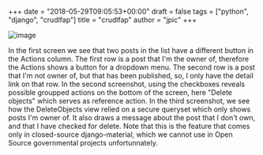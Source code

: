 +++
date = "2018-05-29T09:05:53+00:00"
draft = false
tags = ["python", "django", "crudlfap"]
title = "crudlfap"
author = "jpic"
+++

![image](/img/2018-05-29-in-the-first-screen-we-see-that-two-posts-in-the/12464f69e31d6e68baefcf11441943b47e14110e301427258cf150284123b1e1.png)

In the first screen we see that two posts in the list have a different button in the Actions column. The first row is a post that I'm the owner of, therefore the Actions shows a button for a dropdown menu. The second row is a post that I'm not owner of, but that has been published, so, I only have the detail link on that row. In the second screenshot, using the checkboxes reveals possible groupped actions on the bottom of the screen, here "Delete objects" which serves as reference action. In the third screenshot, we see how the DeleteObjects view relied on a secure queryset which only shows posts I'm owner of. It also draws a message about the post that I don't own, and that I have checked for delete. Note that this is the feature that comes only in closed-source django-material, which we cannot use in Open Source governmental projects unfortunnately.

